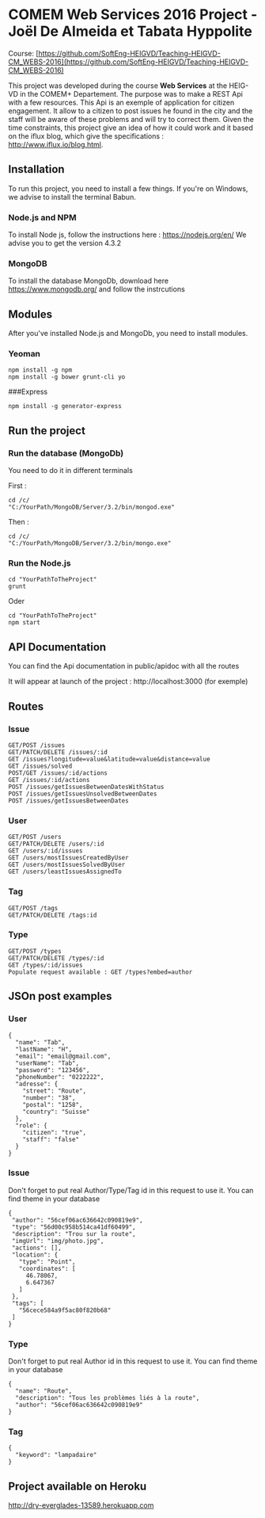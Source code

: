 # COMEM Web Services 2016 Project - Joël De Almeida et Tabata Hyppolite

Course: [https://github.com/SoftEng-HEIGVD/Teaching-HEIGVD-CM_WEBS-2016](https://github.com/SoftEng-HEIGVD/Teaching-HEIGVD-CM_WEBS-2016)

This project was developed during the course **Web Services** at the HEIG-VD in the COMEM+ Departement. The purpose was to make a REST Api with a few resources. This Api is an exemple of application for citizen engagement. It allow to a citizen to post issues he found in the city and the staff will be aware of these problems and will try to correct them. Given the time constraints, this project give an idea of how it could work and it based on the iflux blog, which give the specifications : http://www.iflux.io/blog.html.


## Installation

To run this project, you need to install a few things. If you're on Windows, we advise to install the terminal Babun.

### Node.js and NPM
To install Node js, follow the instructions here : https://nodejs.org/en/
We advise you to get the version 4.3.2

### MongoDB
To install the database MongoDb, download here https://www.mongodb.org/ and follow the instrcutions

## Modules
After you've installed Node.js and MongoDb, you need to install modules.

### Yeoman
```
npm install -g npm
npm install -g bower grunt-cli yo

```
###Express
```
npm install -g generator-express

```

## Run the project
### Run the database (MongoDb)
You need to do it in different terminals

First :
```
cd /c/
"C:/YourPath/MongoDB/Server/3.2/bin/mongod.exe"
```
Then :
```
cd /c/
"C:/YourPath/MongoDB/Server/3.2/bin/mongo.exe"

```

### Run the Node.js

```
cd "YourPathToTheProject"
grunt
```

Oder

```
cd "YourPathToTheProject"
npm start
```

## API Documentation
You can find the Api documentation in public/apidoc with all the routes

It will appear at launch of the project : http://localhost:3000 (for exemple)

## Routes

### Issue
```
GET/POST /issues
GET/PATCH/DELETE /issues/:id
GET /issues?longitude=value&latitude=value&distance=value
GET /issues/solved
POST/GET /issues/:id/actions
GET /issues/:id/actions
POST /issues/getIssuesBetweenDatesWithStatus
POST /issues/getIssuesUnsolvedBetweenDates
POST /issues/getIssuesBetweenDates
```

### User
```
GET/POST /users
GET/PATCH/DELETE /users/:id
GET /users/:id/issues
GET /users/mostIssuesCreatedByUser
GET /users/mostIssuesSolvedByUser
GET /users/leastIssuesAssignedTo
```

### Tag
```
GET/POST /tags
GET/PATCH/DELETE /tags:id
```

### Type
```
GET/POST /types
GET/PATCH/DELETE /types/:id
GET /types/:id/issues
Populate request available : GET /types?embed=author
```

## JSOn post examples

### User
```
{
  "name": "Tab",
  "lastName": "H",
  "email": "email@gmail.com",
  "userName": "Tab",
  "password": "123456",
  "phoneNumber": "0222222",
  "adresse": {
    "street": "Route",
    "number": "38",
    "postal": "1258",
    "country": "Suisse"
  },
  "role": {
    "citizen": "true",
    "staff": "false"
  }
}
```

### Issue
Don't forget to put real Author/Type/Tag id in this request to use it. You can find theme in your database
```
{
 "author": "56cef06ac636642c090819e9",
 "type": "56d00c958b514ca41df60499",
 "description": "Trou sur la route",
 "imgUrl": "img/photo.jpg",
 "actions": [],
 "location": {
   "type": "Point",
   "coordinates": [
     46.78067,
     6.647367
   ]
 },
 "tags": [
   "56cece584a9f5ac80f820b68"
 ]
}
```
### Type
Don't forget to put real Author id in this request to use it. You can find theme in your database

```
{
  "name": "Route",
  "description": "Tous les problèmes liés à la route",
  "author": "56cef06ac636642c090819e9"
}
```
### Tag
```
{
  "keyword": "lampadaire"
}
```

## Project available on Heroku
http://dry-everglades-13589.herokuapp.com
